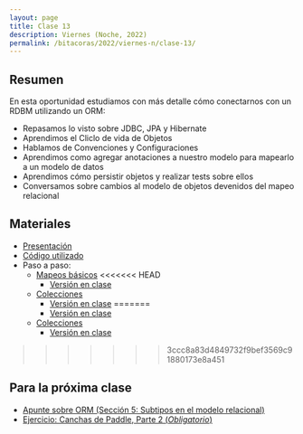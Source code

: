 ```yaml
---
layout: page
title: Clase 13
description: Viernes (Noche, 2022)
permalink: /bitacoras/2022/viernes-n/clase-13/
---
```




## Resumen

En esta oportunidad estudiamos con más detalle cómo conectarnos con un RDBM utilizando un ORM:

- Repasamos lo visto sobre JDBC, JPA y Hibernate
- Aprendimos el Cliclo de vida de Objetos
- Hablamos de Convenciones y Configuraciones
- Aprendimos como agregar anotaciones a nuestro modelo para mapearlo a un modelo de datos
- Aprendimos cómo persistir objetos y realizar tests sobre ellos
- Conversamos sobre cambios al modelo de objetos devenidos del mapeo relacional

## Materiales

- [Presentación](https://docs.google.com/presentation/d/1dfOoL63ZSaUGCPCGBaUOOhcDEqICEdVo-7h6Y9ZT0To/edit#slide=id.g35f391192_00)
- [Código utilizado](https://github.com/dds-utn/jpa-proof-of-concept-template/tree/futbol)
- Paso a paso:
   - [Mapeos básicos](https://github.com/dds-utn/jpa-proof-of-concept-template/blob/futbol/README.md)
<<<<<<< HEAD
      - [Versión en clase](https://github.com/dds-utn/jpa-proof-of-concept-template/tree/futbol-en-clase-2022-08-27)
   - [Colecciones](https://github.com/dds-utn/jpa-proof-of-concept-template/blob/futbol-extendido/README.md#parte-2-extensiones)
      - [Versión en clase](https://github.com/dds-utn/jpa-proof-of-concept-template/tree/futbol-extendido-en-clase-2022-08-27)
=======
      - [Versión en clase](https://github.com/dds-utn/jpa-proof-of-concept-template/tree/futbol-en-clase-2021-08-27)
   - [Colecciones](https://github.com/dds-utn/jpa-proof-of-concept-template/blob/futbol-extendido/README.md#parte-2-extensiones)
      - [Versión en clase](https://github.com/dds-utn/jpa-proof-of-concept-template/tree/futbol-extendido-en-clase-2021-08-27)
>>>>>>> 3ccc8a83d4849732f9bef3569c91880173e8a451
  

## Para la próxima clase

- [Apunte sobre ORM (Sección 5: Subtipos en el modelo relacional)](https://docs.google.com/document/d/1YLmp9vMnSzKg2emt3Bx564Tf1CLalShPc98Z8nCoi7s)
- [Ejercicio: Canchas de Paddle, Parte 2 (_Obligatorio_)](https://docs.google.com/document/d/1UpZX9jNuptO9fTHf-945gjelpDc4e7o-jV3GYHA3k80)
